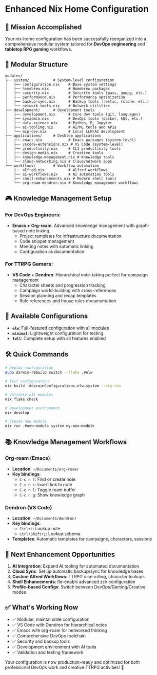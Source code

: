 # Enhanced Nix Home Configuration

## 🎯 **Mission Accomplished**

Your nix-home configuration has been successfully reorganized into a comprehensive modular system tailored for **DevOps engineering** and **tabletop RPG gaming** workflows.

## 📁 **Modular Structure**

```
modules/
├── system/           # System-level configuration
│   ├── configuration.nix    # Base system settings
│   ├── homebrew.nix         # Homebrew packages
│   ├── security.nix         # Security tools (pass, gnupg, etc.)
│   ├── performance.nix      # Performance optimization
│   ├── backup-sync.nix      # Backup tools (restic, rclone, etc.)
│   └── network-tools.nix    # Network utilities
├── development/      # Development tools
│   ├── development.nix      # Core dev tools (git, languages)
│   ├── sysadmin.nix         # DevOps tools (docker, k8s, etc.)
│   ├── data-science.nix     # Python, R, Jupyter
│   ├── ai-tooling.nix       # AI/ML tools and APIs
│   └── mcp-dev.nix          # Local LLM/AI development
├── applications/     # Desktop applications
│   ├── emacs.nix            # Emacs packages (system-level)
│   ├── vscode-extensions.nix # VS Code (system-level)
│   ├── productivity.nix     # CLI productivity tools
│   ├── design-media.nix     # Creative tools
│   ├── knowledge-management.nix # Knowledge tools
│   └── cloud-networking.nix # Cloud/network apps
└── workflows/        # Workflow automation
    ├── alfred.nix           # Alfred workflows
    ├── ai-workflows.nix     # AI automation tools
    ├── shell-enhancements.nix # Modern shell tools
    └── org-roam-dendron.nix # Knowledge management workflows
```

## 🎮 **Knowledge Management Setup**

### **For DevOps Engineers:**
- **Emacs + Org-roam**: Advanced knowledge management with graph-based note linking
  - Project templates for infrastructure documentation
  - Code snippet management
  - Meeting notes with automatic linking
  - Configuration as documentation

### **For TTRPG Gamers:**
- **VS Code + Dendron**: Hierarchical note-taking perfect for campaign management
  - Character sheets and progression tracking
  - Campaign world-building with cross-references
  - Session planning and recap templates
  - Rule references and house rules documentation

## 🚀 **Available Configurations**

- **`elw`**: Full-featured configuration with all modules
- **`minimal`**: Lightweight configuration for testing
- **`full`**: Complete setup with all features enabled

## 🛠 **Quick Commands**

```bash
# Deploy configuration
sudo darwin-rebuild switch --flake .#elw

# Test configuration
nix build .#darwinConfigurations.elw.system --dry-run

# Validate all modules
nix flake check

# Development environment
nix develop

# Create new module
nix run .#new-module system my-new-module
```

## 📚 **Knowledge Management Workflows**

### **Org-roam (Emacs)**
- **Location**: `~/Documents/org-roam/`
- **Key bindings**:
  - `C-c n f`: Find or create note
  - `C-c n i`: Insert link to note
  - `C-c n l`: Toggle roam buffer
  - `C-c n g`: Show knowledge graph

### **Dendron (VS Code)**
- **Location**: `~/Documents/dendron/`
- **Key bindings**:
  - `Ctrl+L`: Lookup note
  - `Ctrl+Shift+L`: Lookup schema
- **Templates**: Automatic templates for campaigns, characters, sessions

## 🔧 **Next Enhancement Opportunities**

1. **AI Integration**: Expand AI tooling for automated documentation
2. **Cloud Sync**: Set up automatic backup/sync for knowledge bases
3. **Custom Alfred Workflows**: TTRPG dice rolling, character lookups
4. **Shell Enhancements**: Re-enable advanced zsh configuration
5. **Profile-based Configs**: Switch between DevOps/Gaming/Creative modes

## ✅ **What's Working Now**

- ✅ Modular, maintainable configuration
- ✅ VS Code with Dendron for hierarchical notes
- ✅ Emacs with org-roam for networked thinking
- ✅ Comprehensive DevOps toolchain
- ✅ Security and backup tools
- ✅ Development environment with AI tools
- ✅ Validation and testing framework

Your configuration is now production-ready and optimized for both professional DevOps work and creative TTRPG activities! 🎉
